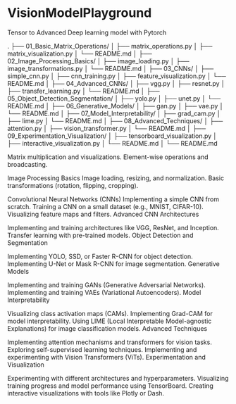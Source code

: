# VisionModelPlayground
Tensor to Advanced Deep learning model with Pytorch


.
├── 01_Basic_Matrix_Operations/ 
│   ├── matrix_operations.py
│   ├── matrix_visualization.py
│   └── README.md
│
├── 02_Image_Processing_Basics/
│   ├── image_loading.py
│   ├── image_transformations.py
│   └── README.md
│
├── 03_CNNs/
│   ├── simple_cnn.py
│   ├── cnn_training.py
│   ├── feature_visualization.py
│   └── README.md
│
├── 04_Advanced_CNNs/
│   ├── vgg.py
│   ├── resnet.py
│   ├── transfer_learning.py
│   └── README.md
│
├── 05_Object_Detection_Segmentation/
│   ├── yolo.py
│   ├── unet.py
│   └── README.md
│
├── 06_Generative_Models/
│   ├── gan.py
│   ├── vae.py
│   └── README.md
│
├── 07_Model_Interpretability/
│   ├── grad_cam.py
│   ├── lime.py
│   └── README.md
│
├── 08_Advanced_Techniques/
│   ├── attention.py
│   ├── vision_transformer.py
│   └── README.md
│
├── 09_Experimentation_Visualization/
│   ├── tensorboard_visualization.py
│   ├── interactive_visualization.py
│   └── README.md
│
└── README.md

Matrix multiplication and visualizations.
Element-wise operations and broadcasting.

Image Processing Basics
Image loading, resizing, and normalization.
Basic transformations (rotation, flipping, cropping).

Convolutional Neural Networks (CNNs)
Implementing a simple CNN from scratch.
Training a CNN on a small dataset (e.g., MNIST, CIFAR-10).
Visualizing feature maps and filters.
Advanced CNN Architectures

Implementing and training architectures like VGG, ResNet, and Inception.
Transfer learning with pre-trained models.
Object Detection and Segmentation

Implementing YOLO, SSD, or Faster R-CNN for object detection.
Implementing U-Net or Mask R-CNN for image segmentation.
Generative Models

Implementing and training GANs (Generative Adversarial Networks).
Implementing and training VAEs (Variational Autoencoders).
Model Interpretability

Visualizing class activation maps (CAMs).
Implementing Grad-CAM for model interpretability.
Using LIME (Local Interpretable Model-agnostic Explanations) for image classification models.
Advanced Techniques

Implementing attention mechanisms and transformers for vision tasks.
Exploring self-supervised learning techniques.
Implementing and experimenting with Vision Transformers (ViTs).
Experimentation and Visualization

Experimenting with different architectures and hyperparameters.
Visualizing training progress and model performance using TensorBoard.
Creating interactive visualizations with tools like Plotly or Dash.
